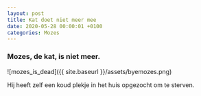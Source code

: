 ```yaml
---
layout: post
title: Kat doet niet meer mee
date: 2020-05-28 00:00:01 +0100
categories: Mozes
---
```


### Mozes, de kat, is niet meer.

![mozes_is_dead]({{ site.baseurl }}/assets/byemozes.png)

Hij heeft zelf een koud plekje in het huis opgezocht om te sterven.

